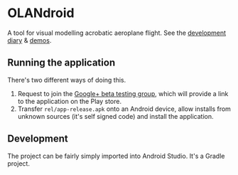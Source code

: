 # OLANdroid

A tool for visual modelling acrobatic aeroplane flight. See the [development diary](https://github.com/GideonPARANOID/olandroid/wiki) & [demos](https://www.youtube.com/playlist?list=PLFyZMqjrwPwacU4OqQyIyKR6jJGp6z2Kw).

## Running the application

There's two different ways of doing this.

1. Request to join the [Google+ beta testing group](https://plus.google.com/communities/111527779897334123267), which will provide a link to the application on the Play store.
2. Transfer `rel/app-release.apk` onto an Android device, allow installs from unknown sources (it's self signed code) and install the application.

## Development

The project can be fairly simply imported into Android Studio. It's a Gradle project.
